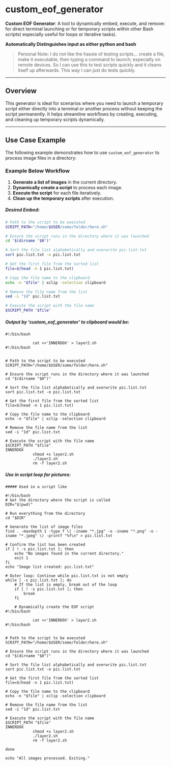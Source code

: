 # custom_eof_generator

**Custom EOF Generator**: A tool to dynamically embed, execute, and remove: for direct terminal launching or for temporary scripts within other Bash scripts( especially useful for loops or iterative tasks). 

**Automatically Distinguishes input as either python and bash**

> Personal Note: I do not like the hassle of testing scripts... create a file, make it executable, then typing a command to launch; especially on remote devices. So I can use this to test scripts quickly and it cleans itself up afterwards. This way I can just do tests quickly. 

---

## **Overview**
This generator is ideal for scenarios where you need to launch a temporary script either directly into a terminal or another process without keeping the script permanently. It helps streamline workflows by creating, executing, and cleaning up temporary scripts dynamically.

---

## **Use Case Example**

The following example demonstrates how to use `custom_eof_generator` to process image files in a directory:

### **Example Below Workflow**
1. **Generate a list of images** in the current directory.
2. **Dynamically create a script** to process each image.
3. **Execute the script** for each file iteratively.
4. **Clean up the temporary scripts** after execution.


##### Desired Embed:
```bash
# Path to the script to be executed
SCRIPT_PATH="/home/$USER/some/folder/here.sh"

# Ensure the script runs in the directory where it was launched
cd "$(dirname "$0")"

# Sort the file list alphabetically and overwrite pic.list.txt
sort pic.list.txt -o pic.list.txt

# Get the first file from the sorted list
file=$(head -n 1 pic.list.txt)

# Copy the file name to the clipboard
echo -n "$file" | xclip -selection clipboard

# Remove the file name from the list
sed -i "1d" pic.list.txt

# Execute the script with the file name
$SCRIPT_PATH "$file"
```

##### Output by 'custom_eof_generator' to clipboard would be:
```
#!/bin/bash

            cat <<'INNERDOX' > layer2.sh
#!/bin/bash


# Path to the script to be executed
SCRIPT_PATH="/home/$USER/some/folder/here.sh"

# Ensure the script runs in the directory where it was launched
cd "$(dirname "$0")"

# Sort the file list alphabetically and overwrite pic.list.txt
sort pic.list.txt -o pic.list.txt

# Get the first file from the sorted list
file=$(head -n 1 pic.list.txt)

# Copy the file name to the clipboard
echo -n "$file" | xclip -selection clipboard

# Remove the file name from the list
sed -i "1d" pic.list.txt

# Execute the script with the file name
$SCRIPT_PATH "$file"
INNERDOX
            chmod +x layer2.sh
            ./layer2.sh
            rm -f layer2.sh

```
##### Use in script loop for pictures:
```
##### Used in a script like

#!/bin/bash
# Get the directory where the script is called
DIR="$(pwd)"

# Run everything from the directory
cd "$DIR"

# Generate the list of image files
find . -maxdepth 1 -type f \( -iname "*.jpg" -o -iname "*.png" -o -iname "*.jpeg" \) -printf "%f\n" > pic.list.txt

# Confirm the list has been created
if [ ! -s pic.list.txt ]; then
    echo "No images found in the current directory."
    exit 1
fi
echo "Image list created: pic.list.txt"

# Outer loop: Continue while pic.list.txt is not empty
while [ -s pic.list.txt ]; do
    # If the list is empty, break out of the loop
    if [ ! -s pic.list.txt ]; then
        break
    fi

    # Dynamically create the EOF script
#!/bin/bash

            cat <<'INNERDOX' > layer2.sh
#!/bin/bash


# Path to the script to be executed
SCRIPT_PATH="/home/$USER/some/folder/here.sh"

# Ensure the script runs in the directory where it was launched
cd "$(dirname "$0")"

# Sort the file list alphabetically and overwrite pic.list.txt
sort pic.list.txt -o pic.list.txt

# Get the first file from the sorted list
file=$(head -n 1 pic.list.txt)

# Copy the file name to the clipboard
echo -n "$file" | xclip -selection clipboard

# Remove the file name from the list
sed -i "1d" pic.list.txt

# Execute the script with the file name
$SCRIPT_PATH "$file"
INNERDOX
            chmod +x layer2.sh
            ./layer2.sh
            rm -f layer2.sh

done

echo "All images processed. Exiting."
```
